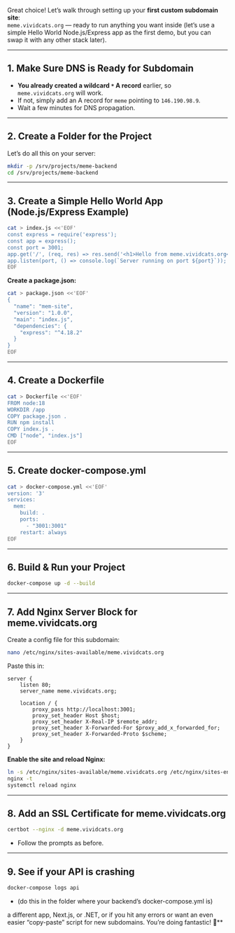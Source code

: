 Great choice! Let’s walk through setting up your **first custom subdomain site**:  
`meme.vividcats.org` — ready to run anything you want inside (let’s use a simple Hello World Node.js/Express app as the first demo, but you can swap it with any other stack later).

---

## **1. Make Sure DNS is Ready for Subdomain**

- **You already created a wildcard `*` A record** earlier, so `meme.vividcats.org` will work.
- If not, simply add an A record for `meme` pointing to `146.190.98.9`.
- Wait a few minutes for DNS propagation.

---

## **2. Create a Folder for the Project**

Let’s do all this on your server:

```bash
mkdir -p /srv/projects/meme-backend
cd /srv/projects/meme-backend
```

---

## **3. Create a Simple Hello World App (Node.js/Express Example)**

```bash
cat > index.js <<'EOF'
const express = require('express');
const app = express();
const port = 3001;
app.get('/', (req, res) => res.send('<h1>Hello from meme.vividcats.org</h1>'));
app.listen(port, () => console.log(`Server running on port ${port}`));
EOF
```

**Create a package.json:**
```bash
cat > package.json <<'EOF'
{
  "name": "mem-site",
  "version": "1.0.0",
  "main": "index.js",
  "dependencies": {
    "express": "^4.18.2"
  }
}
EOF
```

---

## **4. Create a Dockerfile**

```bash
cat > Dockerfile <<'EOF'
FROM node:18
WORKDIR /app
COPY package.json .
RUN npm install
COPY index.js .
CMD ["node", "index.js"]
EOF
```

---

## **5. Create docker-compose.yml**

```bash
cat > docker-compose.yml <<'EOF'
version: '3'
services:
  mem:
    build: .
    ports:
      - "3001:3001"
    restart: always
EOF
```

---

## **6. Build & Run your Project**

```bash
docker-compose up -d --build
```

---

## **7. Add Nginx Server Block for meme.vividcats.org**

Create a config file for this subdomain:

```bash
nano /etc/nginx/sites-available/meme.vividcats.org
```
Paste this in:

```nginx
server {
    listen 80;
    server_name meme.vividcats.org;

    location / {
        proxy_pass http://localhost:3001;
        proxy_set_header Host $host;
        proxy_set_header X-Real-IP $remote_addr;
        proxy_set_header X-Forwarded-For $proxy_add_x_forwarded_for;
        proxy_set_header X-Forwarded-Proto $scheme;
    }
}
```

**Enable the site and reload Nginx:**
```bash
ln -s /etc/nginx/sites-available/meme.vividcats.org /etc/nginx/sites-enabled/
nginx -t
systemctl reload nginx
```

---

## **8. Add an SSL Certificate for meme.vividcats.org**

```bash
certbot --nginx -d meme.vividcats.org
```
- Follow the prompts as before.

---

## **9. See if your API is crashing**

```bash
docker-compose logs api
```
- (do this in the folder where your backend’s docker-compose.yml is)


a different app, Next.js, or .NET, or if you hit any errors or want an even easier “copy-paste” script for new subdomains. You’re doing fantastic! 🚀**